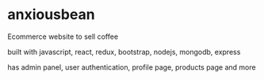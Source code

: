 # anxiousbean

Ecommerce website to sell coffee

built with javascript, react, redux, bootstrap, nodejs, mongodb, express

has admin panel, user authentication, profile page, products page and more
